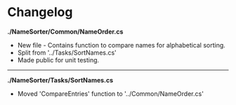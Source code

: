 # Changelog

**./NameSorter/Common/NameOrder.cs**
* New file - Contains function to compare names for alphabetical sorting.
* Split from '../Tasks/SortNames.cs'
* Made public for unit testing.

---

**./NameSorter/Tasks/SortNames.cs**
* Moved 'CompareEntries' function to '../Common/NameOrder.cs'
